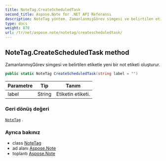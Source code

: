 ```yaml
---
title: NoteTag.CreateScheduledTask
second_title: Aspose.Note for .NET API Referansı
description: NoteTag yöntem. ZamanlanmışGörev simgesi ve belirtilen etiketle yeni bir not etiketi oluşturur.
type: docs
weight: 870
url: /tr/net/aspose.note/notetag/createscheduledtask/
---
```

## NoteTag.CreateScheduledTask method

ZamanlanmışGörev simgesi ve belirtilen etiketle yeni bir not etiketi oluşturur.

```csharp
public static NoteTag CreateScheduledTask(string label = "")
```

| Parametre | Tip | Tanım |
| --- | --- | --- |
| label | String | Etiketin etiketi. |

### Geri dönüş değeri

[`NoteTag`](../) .

### Ayrıca bakınız

* class [NoteTag](../)
* ad alanı [Aspose.Note](../../notetag/)
* toplantı [Aspose.Note](../../../)


